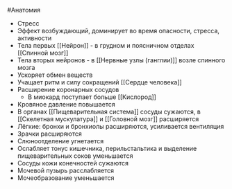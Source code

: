 #Анатомия 
- Стресс
- Эффект возбуждающий, доминирует во время опасности, стресса, активности
- Тела первых [[Нейрон]] - в грудном и поясничном отделах [[Спинной мозг]]
- Тела вторых нейронов - в [[Нервные узлы (ганглии)]] возле спинного мозга
- Ускоряет обмен веществ
- Учащает ритм и силу сокращений [[Сердце человека]]
- Расширение коронарных сосудов
	- В миокард поступает больше [[Кислород]] 
- Кровяное давление повышается
- В органах [[Пищеварительная система]] сосуды сужаются, в [[Скелетная мускулатура]] и [[Головной мозг]] расширяется
- Лёгкие: бронхи и бронхиолы расширяются, усиливается вентиляция
- Зрачки расширяются
- Слюноотделение угнетается
- Ослабляет тонус кишечника, перильстальтика и выделение пищеварительных соков уменьшается
- Сосуды кожи конечностей сужаются
- Мочевой пузырь расслабляется
- Мочеобразование уменьшается